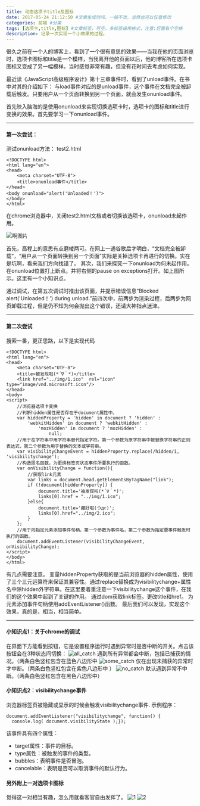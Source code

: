 ```yaml
---
title: 动态选项卡title及图标 
date: 2017-05-24 21:12:50 #文章生成时间，一般不改，当然也可以任意修改
categories: 前端 #分类
tags: [选项卡,title,图标] #文章标签，可空，多标签请用格式，注意:后面有个空格
description: 记录一次实现一个小效果的过程。
---
```



很久之前在一个人的博客上，看到了一个很有意思的效果——当我在他的页面浏览时，选项卡图标和title是一个模样，当我离开他的页面以后，他的博客所在选项卡图标又变成了另一幅模样。当时感觉非常有趣，但没有花时间去考虑如何实现。

<!-- more -->

最近读《JavaScript高级程序设计》第十三章事件时，看到了unload事件。在书中对其的介绍如下：
     与load事件对应的是unload事件，这个事件在文档完全被卸载后触发。只要用户从一个页面转换到另一个页面，就会发生onunload事件。

首先映入脑海的是使用onunload来实现切换选项卡时，选项卡的图标和title进行变换的效果。首先要学习一下onunload事件。

---

#### 第一次尝试：

测试onunload方法：
test2.html
```
<!DOCTYPE html>
<html lang="en">     
<head>
    <meta charset="UTF-8">
    <title>onunload事件</title>
</head>
<body onunload="alert('Unloaded！')">
</body>
</html>
```

在chrome浏览器中，关闭test2.html文档或者切换该选项卡，onunload未起作用。

![啊图片](http://opqksc9nz.bkt.clouddn.com/chromef123.png)

首先，高程上的意思有点磨棱两可。在网上一通谷歌后才明白，“文档完全被卸载”，“用户从一个页面转换到另一个页面”实际是关掉选项卡再进行的切换。实在是坑啊，看来我们方向找错了。
其次，我们来探究一下onunload为何未起作用。在onunload位置打上断点。并将右侧的pause on exceptions打开。如上图所示。这里有一个小知识点。



通过调试，在第五次调试时推出该页面，并提示错误信息“Blocked alert('Unloaded！') during unload.”前四次中，前两步为渲染过程，后两步为网页卸载过程，但是仍不知为何会抛出这个错误，还请大神指点迷津。

---

#### 第二次尝试

搜索一番，更正思路，以下是实现代码
```
<!DOCTYPE html>
<html lang="en">
<head>
    <meta charset="UTF-8">
    <title>被发现啦(*´∇｀*)</title>
    <link href="../img/1.ico"  rel="icon" type="image/vnd.microsoft.icon"/>
</head>
<body>
<script>
    //浏览器选项卡变换
    //判断hidden属性是否存在于document属性中。
    var hiddenProperty = 'hidden' in document ? 'hidden' :
        'webkitHidden' in document ? 'webkitHidden' :
            'mozHidden' in document ? 'mozHidden' :
                null;
    //用于在字符串中用字符串替代指定字符。第一个参数为原字符串中被替换字符串的正则表达式，第二个参数为用于替换的文本或字符串。
    var visibilityChangeEvent = hiddenProperty.replace(/hidden/i, 'visibilitychange');
    //构造匿名函数，为更换标签页状态事件所要执行的函数。
    var onVisibilityChange = function(){
        //获取link元素
        var links = document.head.getElementsByTagName("link");
        if (!document[hiddenProperty]) {
            document.title='被发现啦(*´∇｀*)';
            links[0].href = "../img/1.ico";
        }else{
            document.title='藏好啦(つд⊂)';
            links[0].href="../img/2.ico";
        }
    };
    //用于向指定元素添加事件句柄，第一个参数为事件名，第二个参数为指定要事件触发时执行的函数。
    document.addEventListener(visibilityChangeEvent, onVisibilityChange);
</script>
</body>
</html>
```
有几点需要注意。
变量hiddenProperty获取的是当前浏览器的hidden属性，使用了三个三元运算符来保证其兼容性。通过replace替换成为visibilitychange+属性名中除hidden外字符串。在这里要着重注意一下visibilitychange这个事件，在我们的这个效果中起到了关键的作用。
通过dom获取link标签。更改title和href。
为元素添加事件句柄使用addEventListener()函数。
最后我们可以发现，实现这个效果，真的是，相当，相当简单。

---

#### 小知识点1：关于chrome的调试

在界面下方能看到按钮，它是设置程序运行时遇到异常时是否中断的开关。点击该按钮会在3种状态间切换：
![all_catch](http://opqksc9nz.bkt.clouddn.com/all_catch.png) 遇到所有异常都会中断，包括已捕获的情况。（两条白色竖杠包含在蓝色八边形中
![some_catch](http://opqksc9nz.bkt.clouddn.com/some_catch.png) 仅在出现未捕获的异常时才中断。（两条白色竖杠包含在紫色八边形中 ）
![no_catch](http://opqksc9nz.bkt.clouddn.com/no_catch.png) 默认遇到异常不中断。（两条白色竖杠包含在黑色八边形中）

#### 小知识点2：visibilitychange事件

浏览器标签页被隐藏或显示的时候会触发visibilitychange事件.
示例程序：

```
document.addEventListener("visibilitychange", function() {
  console.log( document.visibilityState );});
```

该事件具有四个属性：

* target属性：事件的目标。
* type属性：被触发的事件的类型。
* bubbles：表明事件是否冒泡。
* cancelable：表明是否可以取消事件的默认行为。

#### 另外附上一对选项卡图标
觉得这一对相当有趣，怎么用就看客官自由发挥了。
![1](http://opqksc9nz.bkt.clouddn.com/1.ico)
![2](http://opqksc9nz.bkt.clouddn.com/2.ico)